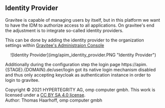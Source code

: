 ## Identity Provider

Gravitee is capable of managing users by itself, but in this platform we want to have the IDM to authorize access to all applications. On gravitee's end the adjustment is to integrate so-called identity providers. <br>

This can be done by adding the identity provider to the organization settings within [Gravitee's Administraion Console](https://apim.fiware-21-dev.{DOMAIN}.de/console/#!/organization/settings/identities/)
<div align="center">![Identity Provider](img/apim_identity_provider.PNG "Identity Provider")</div>

Additionally during the configuration step the login page https://apim.{STAGE}.{DOMAIN}.de/user/login got its native login mechanism disabled and thus only accepting keycloak as authentication instance in order to login to gravitee.

Copyright © 2021 HYPERTEGRITY AG, omp computer gmbh. This work is licensed under a [CC BY SA 4.0 license](https://creativecommons.org/licenses/by-sa/4.0/).  
Author: Thomas Haarhoff, omp computer gmbh
